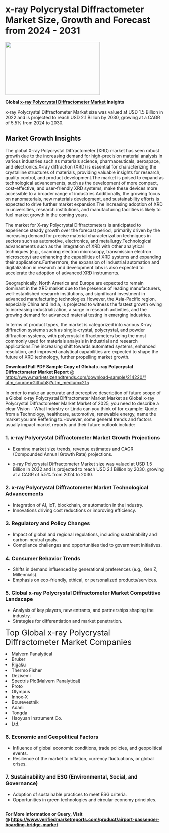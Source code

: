 <H1>x-ray Polycrystal Diffractometer Market Size, Growth and Forecast from 2024 - 2031</H1><img class="aligncenter size-medium wp-image-584254" src="https://thirdeyenews.in/wp-content/uploads/2024/09/Global-Market-Research-300x168.jpeg" alt="" width="300" height="168" /><p><strong>Global&nbsp;<a href="https://www.marketsizeandtrends.com/download-sample/214220/?utm_source=Github8j?utm_medium=215">x-ray Polycrystal Diffractometer Market</a> Insights</strong></p><p>x-ray Polycrystal Diffractometer Market size was valued at USD 1.5 Billion in 2022 and is projected to reach USD 2.1 Billion by 2030, growing at a CAGR of 5.5% from 2024 to 2030.</p><p><h2>Market Growth Insights</h2> <p>The global X-ray Polycrystal Diffractometer (XRD) market has seen robust growth due to the increasing demand for high-precision material analysis in various industries such as materials science, pharmaceuticals, aerospace, and electronics.X-ray diffraction (XRD) is essential for characterizing the crystalline structures of materials, providing valuable insights for research, quality control, and product development.The market is poised to expand as technological advancements, such as the development of more compact, cost-effective, and user-friendly XRD systems, make these devices more accessible to a broader range of industries.Additionally, the growing focus on nanomaterials, new materials development, and sustainability efforts is expected to drive further market expansion.The increasing adoption of XRD in universities, research institutions, and manufacturing facilities is likely to fuel market growth in the coming years.</p> <p>The market for X-ray Polycrystal Diffractometers is anticipated to experience steady growth over the forecast period, primarily driven by the increasing demand for precise material characterization techniques in sectors such as automotive, electronics, and metallurgy.Technological advancements such as the integration of XRD with other analytical techniques (e.g., scanning electron microscopy, transmission electron microscopy) are enhancing the capabilities of XRD systems and expanding their applications.Furthermore, the expansion of industrial automation and digitalization in research and development labs is also expected to accelerate the adoption of advanced XRD instruments.</p> <p>Geographically, North America and Europe are expected to remain dominant in the XRD market due to the presence of leading manufacturers, well-established research institutions, and significant investment in advanced manufacturing technologies.However, the Asia-Pacific region, especially China and India, is projected to witness the fastest growth owing to increasing industrialization, a surge in research activities, and the growing demand for advanced material testing in emerging industries.</p> <p>In terms of product types, the market is categorized into various X-ray diffraction systems such as single-crystal, polycrystal, and powder diffraction systems, with polycrystal diffractometers being the most commonly used for materials analysis in industrial and research applications.The increasing shift towards automated systems, enhanced resolution, and improved analytical capabilities are expected to shape the future of XRD technology, further propelling market growth.</p> <p><span class=""><strong>Download Full PDF Sample Copy of Global x-ray Polycrystal Diffractometer Market Report</strong> @ <a href="https://www.marketsizeandtrends.com/download-sample/214220/?utm_source=Github8j?utm_medium=215" target="_blank">https://www.marketsizeandtrends.com/download-sample/214220/?utm_source=Github8j?utm_medium=215</a></span></p><p>In order to make an accurate and perceptive description of future scope of a Global&nbsp;x-ray Polycrystal Diffractometer Market Market as Global&nbsp;x-ray Polycrystal Diffractometer Market Market of 2025, you need to describe a clear Vision &ndash; What Industry or Linda can you think of for example: Quote from a Technology, healthcare, automotive, renewable energy, name the market you are Reffering to.However, some general trends and factors usually impact market reports and their future outlook include:</p><h3>1.&nbsp;<strong>x-ray Polycrystal Diffractometer Market Growth Projections</strong></h3><ul><li>Examine market size trends, revenue estimates and CAGR (Compounded Annual Growth Rate) projections.</li><li><p>x-ray Polycrystal Diffractometer Market size was valued at USD 1.5 Billion in 2022 and is projected to reach USD 2.1 Billion by 2030, growing at a CAGR of 5.5% from 2024 to 2030.</p></li></ul><h3>2.&nbsp;<strong>x-ray Polycrystal Diffractometer Market Technological Advancements</strong></h3><ul><li>Integration of AI, IoT, blockchain, or automation in the industry.</li><li>Innovations driving cost reductions or improving efficiency.</li></ul><h3>3.&nbsp;<strong>Regulatory and Policy Changes</strong></h3><ul><li>Impact of global and regional regulations, including sustainability and carbon-neutral goals.</li><li>Compliance challenges and opportunities tied to government initiatives.</li></ul><h3>4.&nbsp;<strong>Consumer Behavior Trends</strong></h3><ul><li>Shifts in demand influenced by generational preferences (e.g., Gen Z, Millennials).</li><li>Emphasis on eco-friendly, ethical, or personalized products/services.</li></ul><h3>5.&nbsp;<strong>Global x-ray Polycrystal Diffractometer Market Competitive Landscape</strong></h3><ul><li>Analysis of key players, new entrants, and partnerships shaping the industry.</li><li>Strategies for differentiation and market penetration.</li></ul><p data-pm-slice="1 1 []"><span style="color: inherit; font-family: inherit; font-size: 25px;">Top Global x-ray Polycrystal Diffractometer Market Companies</span></p><div class="" data-test-id=""><p><li>Malvern Panalytical</li><li> Bruker</li><li> Rigaku</li><li> Thermo Fisher</li><li> Dezisemi</li><li> Spectris Plc(Malvern Panalytical)</li><li> Proto</li><li> Olympus</li><li> Innox-X</li><li> Bourevestnik</li><li> Adani</li><li> Tongda</li><li> Haoyuan Instrument Co.</li><li> Ltd.</li></p></div><h3>6.&nbsp;<strong>Economic and Geopolitical Factors</strong></h3><ul><li>Influence of global economic conditions, trade policies, and geopolitical events.</li><li>Resilience of the market to inflation, currency fluctuations, or global crises.</li></ul><h3>7.&nbsp;<strong>Sustainability and ESG (Environmental, Social, and Governance)</strong></h3><ul><li>Adoption of sustainable practices to meet ESG criteria.</li><li>Opportunities in green technologies and circular economy principles.</li></ul><h2><strong style="font-size: 14px;">For More Information or Query, Visit @&nbsp;</strong><a style="background-color: #ffffff; font-size: 14px;" href="https://www.marketsizeandtrends.com/report/x-ray-polycrystal-diffractometer-market/" target="_blank">https://www.verifiedmarketreports.com/product/airport-passenger-boarding-bridge-market</a></h2>